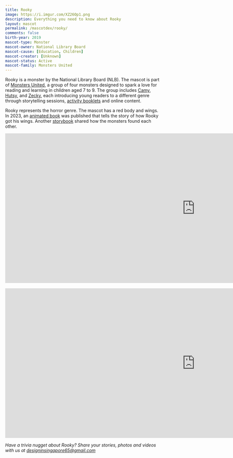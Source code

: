 ```yaml
---
title: Rooky
image: https://i.imgur.com/XZ26Op1.png
description: Everything you need to know about Rooky
layout: mascot
permalink: /mascotdex/rooky/
comments: false
birth-year: 2019
mascot-type: Monster
mascot-owner: National Library Board
mascot-cause: [Education, Children]
mascot-creator: [Unknown]
mascot-status: Active
mascot-family: Monsters United
---
```


Rooky is a monster by the National Library Board (NLB). The mascot is part of <a href="https://www.nlb.gov.sg/main/site/discovereads/children/highlights/Copy-of-Monsters-United" target="_blank">Monsters United</a>, a group of four monsters designed to spark a love for reading and learning in children aged 7 to 9. The group includes <a href="https://www.designinsingapore.com/mascotdex/camy/" target="_blank">Camy</a>, <a href="https://www.designinsingapore.com/mascotdex/hutsy/" target="_blank">Hutsy</a>, and <a href="https://www.designinsingapore.com/mascotdex/zecky/" target="_blank">Zecky</a>, each introducing young readers to  a different genre through storytelling sessions, <a href="https://www.nlb.gov.sg/main/site/-/media/NLBMedia/Documents/DiscoveReads/Children/Highlights/Monsters-United/Monsters-United-Adventure-Booklets/NLB_Rooky-Puzzle-Notebook.PDF" target="_blank">activity booklets</a> and online content. 

Rooky represents the horror genre. The mascot has a red body and wings. In 2023, an <a href="https://www.library.gov.sg/staticassets/monsters_gif_books/rooky/index.html" target="_blank">animated book</a> was published that tells the story of how Rooky got his wings. Another <a href="https://www.library.gov.sg/staticassets/monsters_gif_books/monstersfinalbook/index.html" target="_blank">storybook</a> shared how the monsters found each other.

<div class="video-responsive">
<iframe width="1217" height="480" src="https://www.youtube.com/embed/JPEUMPsFmrA" title="Meet Monsters United!" frameborder="0" allow="accelerometer; autoplay; clipboard-write; encrypted-media; gyroscope; picture-in-picture; web-share" referrerpolicy="strict-origin-when-cross-origin" allowfullscreen></iframe>
</div>

<br>

<div class="video-responsive">
<iframe width="1217" height="480" src="https://www.youtube.com/embed/p2GxIsA5_HA" title="Keeping Quiet | Library Etiquette for Children feat. Monsters United" frameborder="0" allow="accelerometer; autoplay; clipboard-write; encrypted-media; gyroscope; picture-in-picture; web-share" referrerpolicy="strict-origin-when-cross-origin" allowfullscreen></iframe>
</div>

<i>Have a trivia nugget about Rooky? Share your stories, photos and videos with us at designinsingapore65@gmail.com</i>
